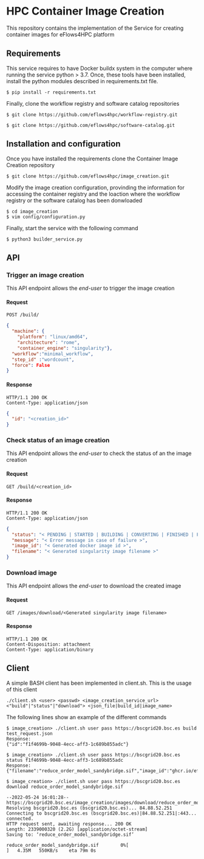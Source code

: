 # HPC Container Image Creation 
This repository contains the implementation of the Service for creating container images for eFlows4HPC platform

## Requirements

This service requires to have Docker buildx system in the computer where running the service python > 3.7. Once, these tools have been installed, install the python modules described in requirements.txt file.

```
$ pip install -r requirements.txt
```

Finally, clone the workflow registry and software catalog repositories

```
$ git clone https://github.com/eflows4hpc/workflow-registry.git

$ git clone https://github.com/eflows4hpc/software-catalog.git

```

## Installation and configuration

Once you have installed the requirements clone the Container Image Creation repository

```
$ git clone https://github.com/eflows4hpc/image_creation.git
```
Modify the image creation configuration, provinding the information for accessing the container registry and the loaction where the workflow registry or the software catalog has been donwloaded

```
$ cd image_creation
$ vim config/configuration.py
```

Finally, start the service with the following command

```
$ python3 builder_service.py
```


## API


### Trigger an image creation 

This API endpoint allows the *end-user* to trigger the image creation

#### Request

`POST /build/`

```json
{
  "machine": {
    "platform": "linux/amd64", 
    "architecture": "rome", 
    "container_engine": "singularity"},
  "workflow":"minimal_workflow",
  "step_id" :"wordcount",
  "force": False
}
```

#### Response

```
HTTP/1.1 200 OK
Content-Type: application/json
```

```json
{
  "id": "<creation_id>"
}
```

### Check status of an image creation 

This API endpoint allows the *end-user* to check the status of an the image creation

#### Request

`GET /build/<creation_id>`


#### Response

```
HTTP/1.1 200 OK
Content-Type: application/json
```

```json
{
  "status": "< PENDING | STARTED | BUILDING | CONVERTING | FINISHED | FAILED >",
  "message": "< Error message in case of failure >",
  "image_id": "< Generated docker image id >",
  "filename": "< Generated singularity image filename >"
}
```

### Download image 

This API endpoint allows the *end-user* to download the created image

#### Request

`GET /images/download/<Generated singularity image filename>`


#### Response

```
HTTP/1.1 200 OK
Content-Disposition: attachment
Content-Type: application/binary
```
## Client
A simple BASH client has been implemented in client.sh. This is the usage of this client

```
./client.sh <user> <passwd> <image_creation_service_url> <"build"|"status"|"download"> <json_file|build_id|image_name>
```

The following lines show an example of the different commands

```
$ image_creation> ./client.sh user pass https://bscgrid20.bsc.es build test_request.json
Response:
{"id":"f1f4699b-9048-4ecc-aff3-1c689b855adc"}

$ image_creation> ./client.sh user pass https://bscgrid20.bsc.es status f1f4699b-9048-4ecc-aff3-1c689b855adc
Response:
{"filename":"reduce_order_model_sandybridge.sif","image_id":"ghcr.io/eflows4hpc/reduce_order_model_sandybridge","message":null,"status":"FINISHED"}

$ image_creation> ./client.sh user pass https://bscgrid20.bsc.es download reduce_order_model_sandybridge.sif

--2022-05-24 16:01:28--  https://bscgrid20.bsc.es/image_creation/images/download/reduce_order_model_sandybridge.sif
Resolving bscgrid20.bsc.es (bscgrid20.bsc.es)... 84.88.52.251
Connecting to bscgrid20.bsc.es (bscgrid20.bsc.es)|84.88.52.251|:443... connected.
HTTP request sent, awaiting response... 200 OK
Length: 2339000320 (2.2G) [application/octet-stream]
Saving to: ‘reduce_order_model_sandybridge.sif’

reduce_order_model_sandybridge.sif        0%[                          ]   4.35M   550KB/s    eta 79m 0s
```
